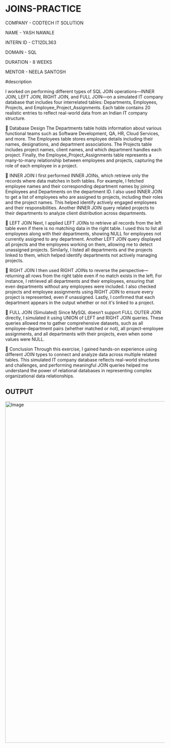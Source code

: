 # JOINS-PRACTICE
COMPANY - CODTECH IT SOLUTION

NAME - YASH NAWALE

INTERN ID - CT12DL363

DOMAIN - SQL 

DURATION - 8 WEEKS

MENTOR - NEELA SANTOSH


#description

 I worked on performing different types of SQL JOIN operations—INNER JOIN, LEFT JOIN, RIGHT JOIN, and FULL JOIN—on a simulated IT company database that includes four interrelated tables: Departments, Employees, Projects, and Employee_Project_Assignments. Each table contains 20 realistic entries to reflect real-world data from an Indian IT company structure.

🔹 Database Design
The Departments table holds information about various functional teams such as Software Development, QA, HR, Cloud Services, and more. The Employees table stores employee details including their names, designations, and department associations. The Projects table includes project names, client names, and which department handles each project. Finally, the Employee_Project_Assignments table represents a many-to-many relationship between employees and projects, capturing the role of each employee in a project.

🔹 INNER JOIN
I first performed INNER JOINs, which retrieve only the records where data matches in both tables. For example, I fetched employee names and their corresponding department names by joining Employees and Departments on the department ID. I also used INNER JOIN to get a list of employees who are assigned to projects, including their roles and the project names. This helped identify actively engaged employees and their responsibilities. Another INNER JOIN query related projects to their departments to analyze client distribution across departments.

🔹 LEFT JOIN
Next, I applied LEFT JOINs to retrieve all records from the left table even if there is no matching data in the right table. I used this to list all employees along with their departments, showing NULL for employees not currently assigned to any department. Another LEFT JOIN query displayed all projects and the employees working on them, allowing me to detect unassigned projects. Similarly, I listed all departments and the projects linked to them, which helped identify departments not actively managing projects.

🔹 RIGHT JOIN
I then used RIGHT JOINs to reverse the perspective—returning all rows from the right table even if no match exists in the left. For instance, I retrieved all departments and their employees, ensuring that even departments without any employees were included. I also checked projects and employee assignments using RIGHT JOIN to ensure every project is represented, even if unassigned. Lastly, I confirmed that each department appears in the output whether or not it's linked to a project.

🔹 FULL JOIN (Simulated)
Since MySQL doesn’t support FULL OUTER JOIN directly, I simulated it using UNION of LEFT and RIGHT JOIN queries. These queries allowed me to gather comprehensive datasets, such as all employee-department pairs (whether matched or not), all project-employee assignments, and all departments with their projects, even when some values were NULL.

🔹 Conclusion
Through this exercise, I gained hands-on experience using different JOIN types to connect and analyze data across multiple related tables. This simulated IT company database reflects real-world structures and challenges, and performing meaningful JOIN queries helped me understand the power of relational databases in representing complex organizational data relationships.

## OUTPUT
<img width="1920" height="1080" alt="Image" src="https://github.com/user-attachments/assets/3a518413-1033-4735-9aa7-ac866e1c4b5e" />
